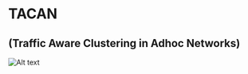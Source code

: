 # TACAN 
## (Traffic Aware Clustering in Adhoc Networks)

![Alt text](https://github.com/VimanyuAgg/TACAN/blob/master/Deployment%20Diagram.png "Deployment Diagram")
